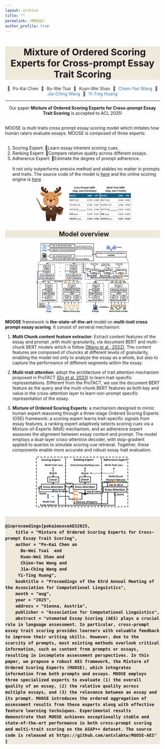 ```yaml
---
layout: archive
title: ""
permalink: /MOOSE/
author_profile: true
---
```


<h1 style="background:#efe8dc; text-align: center;font-size: 30px;">&nbsp; Mixture of Ordered Scoring Experts for Cross-prompt Essay Trait Scoring</h1>

<div align="center">

  <span style="margin: 2.5px;width: 120px; text-decoration:none;color:#333;">🦌</span>
  <span style="margin: 2.5px;width: 120px; text-decoration:none;color:#333;">Po-Kai Chen</span>
  <span style="margin: 2.5px;width: 120px; text-decoration:none;color:#333;">🦌</span>
  <span style="margin: 2.5px;width: 120px; text-decoration:none;color:#333;">Bo-Wei Tsai</span>
  <span style="margin: 2.5px;width: 120px; text-decoration:none;color:#333;">🦌</span>
  <span style="margin: 2.5px;width: 120px; text-decoration:none;color:#333;">Kuan-Wei Shao</span>
  <span style="margin: 2.5px;width: 120px; text-decoration:none;color:#333;">🦌</span>
  <a href="https://homepage.iis.sinica.edu.tw/pages/kinyiu/" style="margin: 2.5px; width: 120px;text-decoration:none; color:#337ab7;">Chien-Yao Wang</a>
  <span style="margin: 2.5px;width: 120px; text-decoration:none;color:#333;">🦌</span>
  <a href="https://dlmsl.csie.ncu.edu.tw/faculty" style="margin: 2.5px;width: 120px; text-decoration:none; color:#337ab7;">Jia-Ching Wang</a>
  <span style="margin: 2.5px;width: 120px; text-decoration:none;color:#333;">🦌</span>
  <a href="https://antslabtw.github.io/faculty/" style="margin: 2.5px;width: 120px; text-decoration:none; color:#337ab7;">Yi-Ting Huang</a><br>
</div>

---------------------------------------



<div align="center" >
Our paper <strong>Mixture of Ordered Scoring Experts for Cross-prompt Essay Trait Scoring</strong> is accepted to ACL 2025!<br><br>
</div>


MOOSE is multi traits cross prompt essay scoring model which imitates how human raters evaluate essays. MOOSE is composed of three experts:<br><br>
1) Scoring Expert: Learn essay inherent scoring cues.<br>
2) Ranking Expert: Compare relative quality across different essays.<br>
3) Adherence Expert: Estimate the degree of prompt adherence.<br><br>
It not only outperforms previos method and stables no matter in prompts and traits.
The source code of the model is [here](https://github.com/antslabtw/MOOSE-AES) and the online scoring engine is [here](https://github.com/antslabtw/MOOSE-AES)


<div align="center" >
<img src="/images/moose_illustration.png" align="center" width="22%" height="22%"/>





<img src="/images/moose_result.png" align="center"  width="40%" height="40%"/>

</div>

<div align="center" >

<h2 style="background:#efe8dc; text-align: center;">&nbsp; Model overview </h2>

<img src="/images/aes.png"  width="60%" height="60%"/>

</div>

**MOOSE** framework is **the-state-of-the-art** model on **multi-trait cross prompt essay scoring**. It consist of serveral mechanism:

1. **Multi Chunk content feature extractor**: Extract content features of the essay and prompt ,with multi-granularity, via document BERT and multi-chunk BERT models which is follow [(Wang et al., 2022)](https://aclanthology.org/2022.naacl-main.249.pdf). The content features are composed of chuncks at different levels of granularity, enabling the model not only to analyze the essay as a whole, but also to capture the performance of different segments within the essay.

2. **Multi-trait attention**: adopt the architecture of trait attention mechanism proposed in ProTACT [(Do et al.,2023)](https://aclanthology.org/2023.findings-acl.98.pdf) to learn trait-specific representations. Different from the ProTACT, we use the document BERT feature as the query and the multi-chunk BERT features as both key and value in the cross-attention
layer to learn non-prompt specific representation of the essay. 

3. **Mixture of Ordered Scoring Experts**: a mechanism designed to mimic human expert reasoning through a three-stage Ordered Scoring Experts (OSE) framework: a scoring expert learns trait-specific signals from essay features, a ranking expert adaptively selects scoring cues via a Mixture-of-Experts (MoE) mechanism, and an adherence expert assesses the alignment between essay content and prompt. The model employs a dual-layer cross-attention decoder, with stop-gradient applied to queries to simulate scoring cue retrieval. Together, these components enable more accurate and robust essay trait evaluation.
<div align="center">
  <img src="/images/moose.png"  width="60%" height="60%"/>
</div>


<!--booktitle = "Proceedings of the 62nd Annual Meeting of the Association for Computational Linguistics (Volume 1: Long Papers)",
url = "https://aclanthology.org/2024.acl-long.1/",
oi = "10.18653/v1/2024.acl-long.1",
pages = "1--17",-->
<h3 style="background:#efe8dc;>&nbsp;Citation</h3>

<pre style="background: #f6f8fa; padding: 16px; border-radius: 6px; overflow-x: auto;">
<code>
@inproceedings{pokaimooseAES2025,
    title = "Mixture of Ordered Scoring Experts for Cross-prompt Essay Trait Scoring",
    author = "Po-Kai Chen an
      Bo-Wei Tsai  and
      Kuan-Wei Shao and
      Chien-Yao Wang and
      Jia-Ching Wang and
     Yi-Ting Huang",
    booktitle = "Proceedings of the 63rd Annual Meeting of the Association for Computational Linguistics",
    month = "aug",
    year = "2025",
    address = "Vienna, Austria",
    publisher = "Association for Computational Linguistics",
    abstract = "utomated Essay Scoring (AES) plays a crucial role in language assessment. In particular, cross-prompt essay trait scoring provides learners with valuable feedback to improve their writing skills. However, due to the scarcity of prompts, most existing methods overlook critical information, such as content from prompts or essays, resulting in incomplete assessment perspectives. In this paper, we propose a robust AES framework, the Mixture of Ordered Scoring Experts (MOOSE), which integrates information from both prompts and essays. MOOSE employs three specialized experts to evaluate (1) the overall quality of an essay, (2) the relative quality across multiple essays, and (3) the relevance between an essay and its prompt. MOOSE introduces the ordered aggregation of assessment results from these experts along with effective feature learning techniques. Experimental results demonstrate that MOOSE achieves exceptionally stable and state-of-the-art performance in both cross-prompt scoring and multi-trait scoring on the ASAP++ dataset. The source code is released at https://github.com/antslabtw/MOOSE-AES"
}
</code>
</pre>
